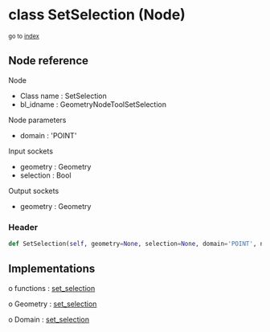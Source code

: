 # class SetSelection (Node)

<sub>go to [index](/docs/index.md)</sub>

## Node reference

Node
 - Class name : SetSelection
 - bl_idname : GeometryNodeToolSetSelection

Node parameters
 - domain : 'POINT'

Input sockets
 - geometry : Geometry
 - selection : Bool

Output sockets
 - geometry : Geometry

### Header

``` python
def SetSelection(self, geometry=None, selection=None, domain='POINT', node_label=None, node_color=None):
```

## Implementations

o functions : [set_selection](/docs/GeoNodes_classes/GLOBAL.md#set_selection)

o Geometry : [set_selection](/docs/GeoNodes_classes/Geometry.md#set_selection)

o Domain : [set_selection](/docs/GeoNodes_classes/Domain.md#set_selection)


